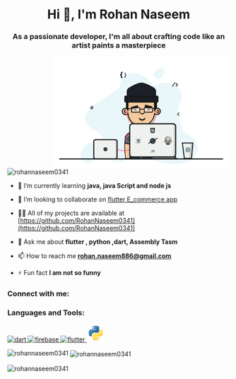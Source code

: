 <h1 align="center">Hi 👋, I'm Rohan Naseem</h1>
<h3 align="center">As a passionate developer, I'm all about crafting code like an artist paints a masterpiece</h3>
<img alt="coding" width="400" align="right" src="https://github.com/RohanNaseem0341/RohanNaseem0341/blob/main/bu.gif">


<p align="left"> <img src="https://komarev.com/ghpvc/?username=rohannaseem0341&label=Profile%20views&color=0e75b6&style=flat" alt="rohannaseem0341" /> </p>

- 🌱 I’m currently learning **java, java Script and node js**

- 👯 I’m looking to collaborate on [flutter E_commerce app](https://codingwitht.com/product/flutter-ecommerce-app-with-firebase)

- 👨‍💻 All of my projects are available at [https://github.com/RohanNaseem0341](https://github.com/RohanNaseem0341)

- 💬 Ask me about **flutter , python ,dart, Assembly Tasm**

- 📫 How to reach me **rohan.naseem886@gmail.com**

- ⚡ Fun fact **I am not so funny**

<h3 align="left">Connect with me:</h3>
<p align="left">
</p>

<h3 align="left">Languages and Tools:</h3>
<p align="left"> <a href="https://dart.dev" target="_blank" rel="noreferrer"> <img src="https://www.vectorlogo.zone/logos/dartlang/dartlang-icon.svg" alt="dart" width="40" height="40"/> </a> <a href="https://firebase.google.com/" target="_blank" rel="noreferrer"> <img src="https://www.vectorlogo.zone/logos/firebase/firebase-icon.svg" alt="firebase" width="40" height="40"/> </a> <a href="https://flutter.dev" target="_blank" rel="noreferrer"> <img src="https://www.vectorlogo.zone/logos/flutterio/flutterio-icon.svg" alt="flutter" width="40" height="40"/> </a> <a href="https://www.python.org" target="_blank" rel="noreferrer"> <img src="https://raw.githubusercontent.com/devicons/devicon/master/icons/python/python-original.svg" alt="python" width="40" height="40"/> </a> </p>

<p><img align="left" src="https://github-readme-stats.vercel.app/api/top-langs?username=rohannaseem0341&show_icons=true&locale=en&layout=compact" alt="rohannaseem0341" /></p>

<p>&nbsp;<img align="center" src="https://github-readme-stats.vercel.app/api?username=rohannaseem0341&show_icons=true&locale=en" alt="rohannaseem0341" /></p>

<p><img align="center" src="https://github-readme-streak-stats.herokuapp.com/?user=rohannaseem0341&" alt="rohannaseem0341" /></p>
